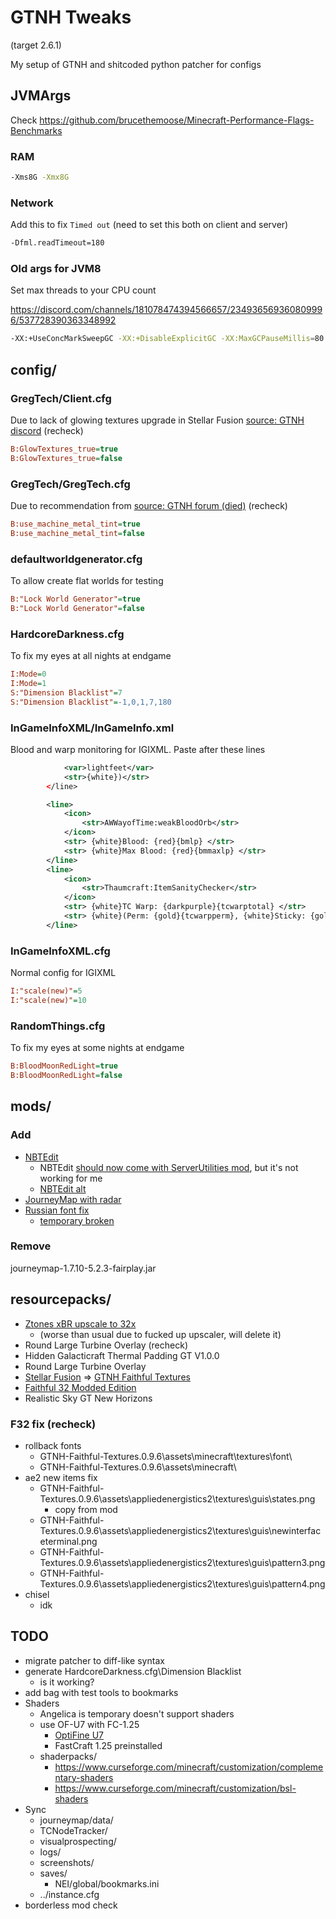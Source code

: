 # GTNH Tweaks

(target 2.6.1)

My setup of GTNH and shitcoded python patcher for configs

## JVMArgs

Check <https://github.com/brucethemoose/Minecraft-Performance-Flags-Benchmarks>

### RAM

```bash
-Xms8G -Xmx8G
```

### Network

Add this to fix `Timed out` (need to set this both on client and server)

```bash
-Dfml.readTimeout=180
```

### Old args for JVM8

Set max threads to your CPU count

<https://discord.com/channels/181078474394566657/234936569360809996/537728390363348992>

```bash
-XX:+UseConcMarkSweepGC -XX:+DisableExplicitGC -XX:MaxGCPauseMillis=80 -XX:+UseStringDeduplication -XX:+UseCompressedOops -XX:+UseCodeCacheFlushing -XX:ParallelGCThreads=6
```

## config/

### GregTech/Client.cfg

Due to lack of glowing textures upgrade in Stellar Fusion [source: GTNH discord](https://discord.com/channels/181078474394566657/234936569360809996/962740879217541120) (recheck)

```ini
B:GlowTextures_true=true
B:GlowTextures_true=false
```

### GregTech/GregTech.cfg

Due to recommendation from [source: GTNH forum (died)](https://www.gtnewhorizons.com/forum/m/36844562/viewthread/32547244-stellar-fusion-gregtech-32x32-v034/post/137314941#p137314941) (recheck)

```ini
B:use_machine_metal_tint=true
B:use_machine_metal_tint=false
```

### defaultworldgenerator.cfg

To allow create flat worlds for testing

```ini
B:"Lock World Generator"=true
B:"Lock World Generator"=false
```

### HardcoreDarkness.cfg

To fix my eyes at all nights at endgame

```ini
I:Mode=0
I:Mode=1
S:"Dimension Blacklist"=7
S:"Dimension Blacklist"=-1,0,1,7,180
```

### InGameInfoXML/InGameInfo.xml

Blood and warp monitoring for IGIXML. Paste after these lines

```xml
            <var>lightfeet</var>
            <str>{white})</str>
        </line>
```

```xml
        <line>
            <icon>
                <str>AWWayofTime:weakBloodOrb</str>
            </icon>
            <str> {white}Blood: {red}{bmlp} </str>
            <str> {white}Max Blood: {red}{bmmaxlp} </str>
        </line>
        <line>
            <icon>
                <str>Thaumcraft:ItemSanityChecker</str>
            </icon>
            <str> {white}TC Warp: {darkpurple}{tcwarptotal} </str>
            <str> {white}(Perm: {gold}{tcwarpperm}, {white}Sticky: {gold}{tcwarpsticky}, {white}Temp: {gold}{tcwarptemp}{white})</str>
        </line>
```

### InGameInfoXML.cfg

Normal config for IGIXML

```ini
I:"scale(new)"=5
I:"scale(new)"=10
```

### RandomThings.cfg

To fix my eyes at some nights at endgame

```ini
B:BloodMoonRedLight=true
B:BloodMoonRedLight=false
```

## mods/

### Add

- [NBTEdit](https://www.curseforge.com/minecraft/mc-mods/forge-nbtedit-for-1-7-10)
  - NBTEdit [should now come with ServerUtilities mod](https://github.com/GTNewHorizons/ServerUtilities/issues/68), but it's not working for me
  - [NBTEdit alt](https://github.com/MoeBoy76/NBTEdit/releases/tag/1.7.10)
- [JourneyMap with radar](https://www.curseforge.com/minecraft/mc-mods/journeymap/files?version=1.7.10)
- [Russian font fix](https://github.com/gamerforEA/Minecraft-ClientFixer/releases/tag/1.0)
  - [temporary broken](https://github.com/GTNewHorizons/Angelica/issues/497)

### Remove

journeymap-1.7.10-5.2.3-fairplay.jar

## resourcepacks/

- [Ztones xBR upscale to 32x](https://discord.com/channels/181078474394566657/224191655375273985/453546192794550272)
  - (worse than usual due to fucked up upscaler, will delete it)
- Round Large Turbine Overlay (recheck)
- Hidden Galacticraft Thermal Padding GT V1.0.0
- Round Large Turbine Overlay
- [Stellar Fusion](https://s3.amazonaws.com/files.enjin.com/1172307/modules/forum/attachments/%C2%A7f%C2%A7lS%C2%A7e%C2%A7lte%C2%A76%C2%A7lll%C2%A74%C2%A7lar+%C2%A7f%C2%A7lFusion+V0.3.4_1550833036.zip) => [GTNH Faithful Textures](https://github.com/Ethryan/GTNH-Faithful-Textures/releases/latest)
- [Faithful 32 Modded Edition](http://www.f32.me/old/F32-1.7.10.zip)
- Realistic Sky GT New Horizons

### F32 fix (recheck)

- rollback fonts
  - GTNH-Faithful-Textures.0.9.6\assets\minecraft\textures\font\
  - GTNH-Faithful-Textures.0.9.6\assets\minecraft\
- ae2 new items fix
  - GTNH-Faithful-Textures.0.9.6\assets\appliedenergistics2\textures\guis\states.png
    - copy from mod
  - GTNH-Faithful-Textures.0.9.6\assets\appliedenergistics2\textures\guis\newinterfaceterminal.png
  - GTNH-Faithful-Textures.0.9.6\assets\appliedenergistics2\textures\guis\pattern3.png
  - GTNH-Faithful-Textures.0.9.6\assets\appliedenergistics2\textures\guis\pattern4.png
- chisel
  - idk

## TODO

- migrate patcher to diff-like syntax
- generate HardcoreDarkness.cfg\Dimension Blacklist
  - is it working?
- add bag with test tools to bookmarks
- Shaders
  - Angelica is temporary doesn't support shaders
  - use OF-U7 with FC-1.25
    - [OptiFine U7](https://optifine.net/adloadx?f=OptiFine_1.7.10_HD_U_E7.jar)
    - FastCraft 1.25 preinstalled
  - shaderpacks/
    - <https://www.curseforge.com/minecraft/customization/complementary-shaders>
    - <https://www.curseforge.com/minecraft/customization/bsl-shaders>
- Sync
  - journeymap/data/
  - TCNodeTracker/
  - visualprospecting/
  - logs/
  - screenshots/
  - saves/
    - NEI/global/bookmarks.ini
  - ../instance.cfg
- borderless mod check
